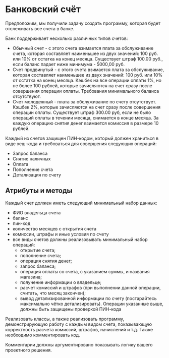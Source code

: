 # Банковский счёт

Предположим, мы получили задачу создать программу, которая будет отслеживать все счета в банке. 

Банк поддерживает несколько различных типов счетов:

*	Обычный счет - с этого счета взимается плата за обслуживание счета, которая составляет наименьшее из двух значений: 100 руб. или 10% от остатка на конец месяца. Существует штраф 100.00 руб., если баланс падает ниже минимума - 5000,00 руб.
*	Счет продвинутый -  с этого счета взимается плата за обслуживание, которая составляет наименьшее из двух значений: 100 руб. или 10% от остатка на конец месяца. Кэшбек на все операции оплаты 1%, но не более 100 рублей, которые зачисляются на счет сразу после совершения операции оплаты. Требования минимального баланса отсутствуют. 
*	Счет молодежный -  плата за обслуживание по счету отсутствует. Кэшбек 2%, которые зачисляются на счет сразу после совершения операции оплаты. Существует штраф 300.00 руб, если не было операций оплаты в течении месяца, снимается в конце месяца. За каждую операцию снятия денег взимается комиссия в размере 10 рублей.

Каждый из счетов защищен ПИН-кодом, который должен храниться в виде хеш-кода и требоваться для совершения следующих операций:
*	Запрос баланса
*	Снятие наличных
*	Оплата
*	Пополнение счета
*	Детализация по счету

## Атрибуты и методы

Каждый счет должен иметь следующий минимальный набор данных:
*	ФИО владельца счета
*	баланс
*   пин-код
*	количество месяцев с открытия счета
*   комиссии, штрафы и иные условия по счету
*	все виды счетов должны реализовывать минимальный набор операций:
    +	открытие счета; 
    +	пополнение счета;
    +	операция снятия денег;
    +	запрос баланса;
    +	операция оплаты со счета, с указанием суммы, и названия магазина;
    +	получение информации о владельце;
    +	расчет комиссий и штрафов (при выполнении данной операции, считать, что месяц закончен);
    +	вывод детализированной информации по счету (постарайтесь максимально чётко детализировать).
Операции указанные выше, должны быть защищены проверкой ПИН-кода

Реализовать классы, а также реализовать программу, демонстрирующую работу с каждым видом счета, 
показывающую корректность расчета комиссий, штрафов, начислений и т.д. Также необходимо комментировать код. 

Комментарии должны аргументировано показывать логику вашего проектного решения.
